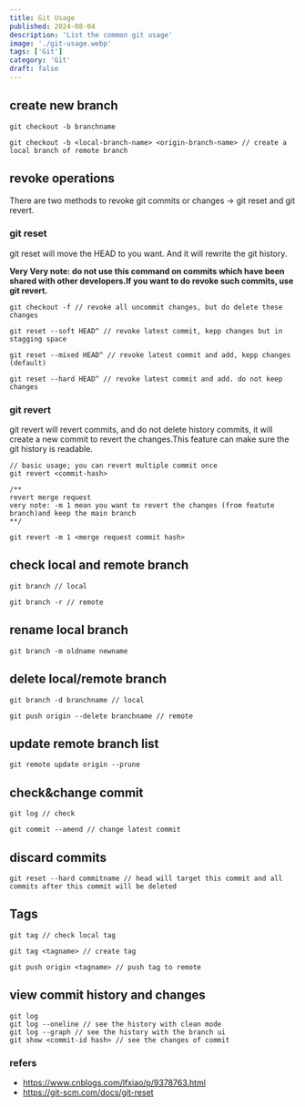 ```yaml
---
title: Git Usage
published: 2024-08-04
description: 'List the common git usage'
image: './git-usage.webp'
tags: ['Git']
category: 'Git'
draft: false 
---
```


## create new branch

``` shell
git checkout -b branchname

git checkout -b <local-branch-name> <origin-branch-name> // create a local branch of remote branch
```

## revoke operations

There are two methods to revoke git commits or changes -> git reset and git revert.

### git reset

git reset will move the HEAD to you want. And it will rewrite the git history.

**Very Very note: do not use this command on commits which have been shared with other developers.If you want to do revoke such commits, use git revert.**

``` shell
git checkout -f // revoke all uncommit changes, but do delete these changes

git reset --soft HEAD^ // revoke latest commit, kepp changes but in stagging space

git reset --mixed HEAD^ // revoke latest commit and add, kepp changes (default)

git reset --hard HEAD^ // revoke latest commit and add. do not keep changes
```

### git revert

git revert will revert commits, and do not delete history commits, it will create a new commit to revert the changes.This feature can make sure the git history is readable.

```shell
// basic usage; you can revert multiple commit once
git revert <commit-hash>

/**
revert merge request
very note: -m 1 mean you want to revert the changes (from featute branch)and keep the main branch 
**/

git revert -m 1 <merge request commit hash>
```

## check local and remote branch


``` shell
git branch // local

git branch -r // remote
```

## rename local branch

``` shell
git branch -m oldname newname
```

## delete local/remote branch

``` shell
git branch -d branchname // local

git push origin --delete branchname // remote
```

## update remote branch list
``` shell
git remote update origin --prune
```

## check&change commit

``` shell
git log // check

git commit --amend // change latest commit
```

## discard commits

``` shell
git reset --hard commitname // head will target this commit and all commits after this commit will be deleted
```

## Tags

``` shell
git tag // check local tag

git tag <tagname> // create tag

git push origin <tagname> // push tag to remote
```

## view commit history and changes

```shell
git log
git log --oneline // see the history with clean mode
git log --graph // see the history with the branch ui
git show <commit-id hash> // see the changes of commit
```

### refers

- https://www.cnblogs.com/lfxiao/p/9378763.html
- https://git-scm.com/docs/git-reset


